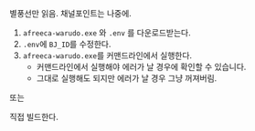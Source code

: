 별풍선만 읽음. 채널포인트는 나중에.

1. `afreeca-warudo.exe` 와 `.env` 를 다운로드받는다.
2. `.env`에 `BJ_ID`를 수정한다.
3. `afreeca-warudo.exe`를 커맨드라인에서 실행한다.
    - 커맨드라인에서 실행해야 에러가 날 경우에 확인할 수 있습니다.
    - 그대로 실행해도 되지만 에러가 날 경우 그냥 꺼져버림.

또는

직접 빌드한다.